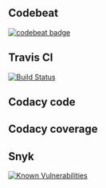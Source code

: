 ## Codebeat

[![codebeat badge](https://codebeat.co/badges/5ac7660c-da74-4561-bd54-513b3c5309cc)](https://codebeat.co/projects/github-com-andrepin29-proyecto_grupo7-master)

## Travis CI

[![Build Status](https://travis-ci.com/andrepin29/Proyecto_Grupo7.svg?branch=master)](https://travis-ci.com/andrepin29/Proyecto_Grupo7)

## Codacy code

## Codacy coverage


## Snyk
                
[![Known Vulnerabilities](https://snyk.io/test/github/andrepin29/Proyecto_Grupo7/badge.svg?targetFile=requirements.txt)](https://snyk.io/test/github/andrepin29/Proyecto_Grupo7?targetFile=requirements.txt)

              

